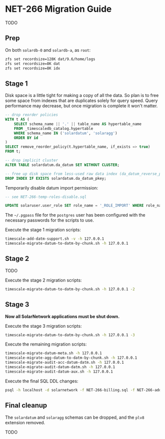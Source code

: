 # NET-266 Migration Guide

TODO

## Prep

On both `solardb-0` and `solardb-a`, as `root`:

```sh
zfs set recordsize=128K dat/9.6/home/logs
zfs set recordsize=8K dat
zfs set recordsize=8K idx
```

## Stage 1

Disk space is a little tight for making a copy of all the data. So plan is to free some space
from indexes that are duplicates solely for query speed. Query performance may decrease, but
once migration is complete it won't matter.

```sql
-- drop reorder policies
WITH t AS (
	SELECT schema_name || '.' || table_name AS hypertable_name
	FROM _timescaledb_catalog.hypertable
	WHERE schema_name IN ('solardatum', 'solaragg')
	ORDER BY id
)
SELECT remove_reorder_policy(t.hypertable_name, if_exists => true)
FROM t;

-- drop implicit cluster
ALTER TABLE solardatum.da_datum SET WITHOUT CLUSTER;

-- free up disk space from less-used raw data index (da_datum_reverse_pkey)
DROP INDEX IF EXISTS solardatum.da_datum_pkey;
```

Temporarily disable datum import permission:

```sql
-- see NET-266-temp-roles-disable.sql

UPDATE solaruser.user_role SET role_name = '_ROLE_IMPORT' WHERE role_name = 'ROLE_IMPORT';
```

The `~/.pgpass` file for the `postgres` user has been configured with the necessary passwords
for the scripts to use.

Execute the stage 1 migration scripts:

```sh
timescale-add-datm-support.sh -v -h 127.0.0.1
timescale-migrate-datum-to-datm-by-chunk.sh -h 127.0.0.1
```

## Stage 2

TODO

Execute the stage 2 migration scripts:

```sh
timescale-migrate-datum-to-datm-by-chunk.sh -h 127.0.0.1 -2
```

## Stage 3

**Now all SolarNetwork applications must be shut down.**

Execute the stage 3 migration scripts:

```sh
timescale-migrate-datum-to-datm-by-chunk.sh -h 127.0.0.1 -3
```

Execute the remaining migration scripts:

```sh
timescale-migrate-datum-meta.sh -h 127.0.0.1
timescale-migrate-agg-datum-to-datm-by-chunk.sh -h 127.0.0.1
timescale-migrate-audit-acc-datum-datm.sh -h 127.0.0.1
timescale-migrate-audit-datum-datm.sh -h 127.0.0.1
timescale-migrate-audit-datum-aux.sh -h 127.0.0.1
```

Execute the final SQL DDL changes:

```sh
psql -h localhost -d solarnetwork -f NET-266-billing.sql -f NET-266-add-hypertable-reorder-policy.sql
```

## Final cleanup

The `solardatum` and `solaragg` schemas can be dropped, and the `plv8` extension removed.

TODO
